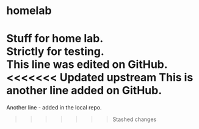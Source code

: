 # homelab
Stuff for home lab.  
Strictly for testing.  
This line was edited on GitHub.
<<<<<<< Updated upstream
This is another line added on GitHub.
=======
Another line - added in the local repo.
>>>>>>> Stashed changes
